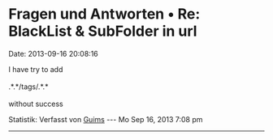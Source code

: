 Fragen und Antworten • Re: BlackList & SubFolder in url
=======================================================

Date: 2013-09-16 20:08:16

I have try to add\
\
.\*.\*/tags/.\*.\*\
\
without success

Statistik: Verfasst von
[Guims](http://forum.yacy-websuche.de/memberlist.php?mode=viewprofile&u=8995)
--- Mo Sep 16, 2013 7:08 pm

------------------------------------------------------------------------
